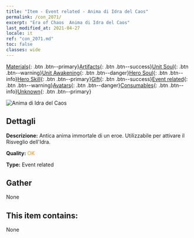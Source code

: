 ```yaml
---
title: "Item - Event related - Anima di Idra del Caos"
permalink: /con_2071/
excerpt: "Era of Chaos  Anima di Idra del Caos"
last_modified_at: 2021-04-27
locale: it
ref: "con_2071.md"
toc: false
classes: wide
---
```

 [Materials](/ItemsIT/){: .btn .btn--primary}[Artifacts](/ItemsIT/Artifacts/){: .btn .btn--success}[Unit Soul](/ItemsIT/UnitSoul/){: .btn .btn--warning}[Unit Awakening](/ItemsIT/UnitAwakening/){: .btn .btn--danger}[Hero Soul](/ItemsIT/HeroSoul/){: .btn .btn--info}[Hero Skill](/ItemsIT/HeroSkill/){: .btn .btn--primary}[Gift](/ItemsIT/Gift/){: .btn .btn--success}[Event related](/ItemsIT/Events/){: .btn .btn--warning}[Avatars](/ItemsIT/Avatars/){: .btn .btn--danger}[Consumables](/ItemsIT/Consumables/){: .btn .btn--info}[Unknown](/ItemsIT/Unknown/){: .btn .btn--primary}

 ![Anima di Idra del Caos](/images/t/juexing_807.jpg)

## Dettagli
 **Descrizione:** Antica anima immortale di un eroe. Utilizzabile per attivare il Risveglio dell'Idra.

 **Quality:** <span style="color: #FF8C00">OK</span>

 **Type:** Event related

## Gather

  None

## This item contains:

  None

